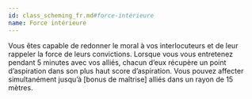 ```yaml
---
id: class_scheming_fr.md#force-intérieure
name: Force intérieure
---
```


Vous êtes capable de redonner le moral à vos interlocuteurs et de leur rappeler la force de leurs convictions. Lorsque vous vous entretenez pendant 5 minutes avec vos alliés, chacun d’eux récupère un point d’aspiration dans son plus haut score d’aspiration. Vous pouvez affecter simultanément jusqu’à [bonus de maîtrise] alliés dans un rayon de 15 mètres.

